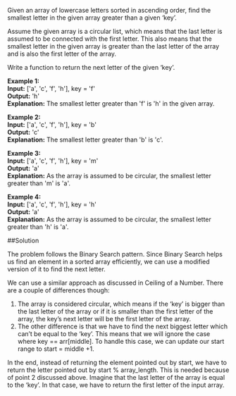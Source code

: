 Given an array of lowercase letters sorted in ascending order,
find the smallest letter in the given array greater than a given ‘key’.

Assume the given array is a circular list, which means that the last letter is assumed to be connected with the first letter.
This also means that the smallest letter in the given array is greater than the last letter of the array and is also the first letter of the array.

Write a function to return the next letter of the given ‘key’.

**Example 1:**  
**Input:** ['a', 'c', 'f', 'h'], key = 'f'  
**Output:** 'h'  
**Explanation:** The smallest letter greater than 'f' is 'h' in the given array.

**Example 2:**  
**Input:** ['a', 'c', 'f', 'h'], key = 'b'  
**Output:** 'c'  
**Explanation:** The smallest letter greater than 'b' is 'c'.

**Example 3:**  
**Input:** ['a', 'c', 'f', 'h'], key = 'm'  
**Output:** 'a'  
**Explanation:** As the array is assumed to be circular, the smallest letter greater than 'm' is 'a'.

**Example 4:**  
**Input:** ['a', 'c', 'f', 'h'], key = 'h'  
**Output:** 'a'  
**Explanation:** As the array is assumed to be circular, the smallest letter greater than 'h' is 'a'.

##Solution

The problem follows the Binary Search pattern. Since Binary Search helps us find an element in a sorted array efficiently,
we can use a modified version of it to find the next letter.

We can use a similar approach as discussed in Ceiling of a Number. There are a couple of differences though:
1. The array is considered circular, which means if the ‘key’ is bigger than the last letter of the array or if it is
   smaller than the first letter of the array, the key’s next letter will be the first letter of the array.
2. The other difference is that we have to find the next biggest letter which can’t be equal to the ‘key’. This means
   that we will ignore the case where key == arr[middle]. To handle this case, we can update our start range to
   start = middle +1.

In the end, instead of returning the element pointed out by start, we have to return the letter pointed out by
start % array_length. This is needed because of point 2 discussed above. Imagine that the last letter of the array is
equal to the ‘key’. In that case, we have to return the first letter of the input array.